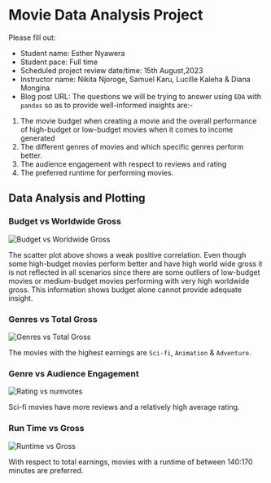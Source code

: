 # Movie Data Analysis Project

Please fill out:
* Student name: Esther Nyawera
* Student pace: Full time
* Scheduled project review date/time: 15th August,2023
* Instructor name: Nikita Njoroge, Samuel Karu, Lucille Kaleha & Diana Mongina
* Blog post URL:
The questions we will be trying to answer using `EDA` with `pandas` so as to provide well-informed insights are:-

1. The movie budget when creating a movie and the overall performance of high-budget or low-budget movies when it comes to income generated
2. The different genres of movies and which specific genres perform better.
3. The audience engagement with respect to reviews and rating
4. The preferred runtime  for performing movies.

## Data Analysis and Plotting

### Budget vs Worldwide Gross
![Budget vs Worldwide Gross](https://github.com/ENyawera/dsc-phase-1-project-movies/assets/111336076/b285cde0-b46c-4da6-b960-327029f34a87)

The scatter plot above shows a weak positive correlation.
Even though some high-budget movies perform better and have high world wide gross it is not reflected in all scenarios since there are some outliers of low-budget movies or medium-budget movies performing with very high worldwide gross.
This information shows budget alone cannot provide adequate insight.

### Genres vs Total Gross
![Genres vs Total Gross](https://github.com/ENyawera/dsc-phase-1-project-movies/assets/111336076/9953c984-d1b8-4490-8f9e-76a62dd8374c)

The movies with the highest earnings are `Sci-fi`, `Animation` & `Adventure`.

### Genre vs Audience Engagement
![Rating vs numvotes](https://github.com/ENyawera/dsc-phase-1-project-movies/assets/111336076/a4b45550-abe8-4350-afb8-e6e68126e651)

Sci-fi movies have more reviews and a relatively high average rating.

### Run Time vs Gross
![Runtime vs Gross](https://github.com/ENyawera/dsc-phase-1-project-movies/assets/111336076/0c560485-17a5-4686-94c0-ba47b46d6bd5)

With respect to total earnings, movies with a runtime of between 140:170 minutes are preferred.
